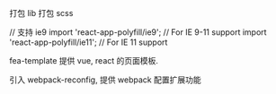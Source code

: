 打包 lib
打包 scss

// 支持 ie9
import 'react-app-polyfill/ie9'; // For IE 9-11 support
import 'react-app-polyfill/ie11'; // For IE 11 support

fea-template 提供 vue, react 的页面模板.

引入 webpack-reconfig, 提供 webpack 配置扩展功能
